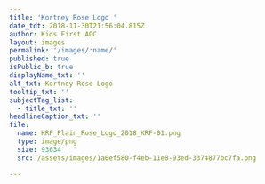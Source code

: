 ```yaml
---
title: 'Kortney Rose Logo '
date_tdt: 2018-11-30T21:56:04.815Z
author: Kids First AOC
layout: images
permalink: '/images/:name/'
published: true
isPublic_b: true
displayName_txt: ''
alt_txt: Kortney Rose Logo
tooltip_txt: ''
subjectTag_list:
  - title_txt: ''
headlineCaption_txt: ''
file:
  name: KRF_Plain_Rose_Logo_2018_KRF-01.png
  type: image/png
  size: 93634
  src: /assets/images/1a0ef580-f4eb-11e8-93ed-3374877bc7fa.png

---
```


